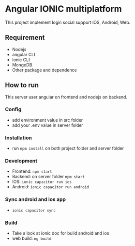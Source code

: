 # Angular IONIC multiplatform

This project implement login social support IOS, Android, Web.

## Requirement
- Nodejs
- angular CLI
- Ionic CLI
- MongoDB
- Other package and dependence

## How to run

This server user angular on frontend and nodejs on backend.

### Config
- add environment value in src folder
- add your .env  value in server folder
### Installation
- run `npm install` on both project folder and server folder
### Development
- Frontend: `npm start`
- Backend: on server folder `npm start`
- IOS: `ionic capacitor run ios`
- Android: `ionic capacitor run android`
### Sync android and ios app
- `ionic capacitor sync`

### Build
- Take a look at ionic doc for build android and ios
- web build: `ng build`

